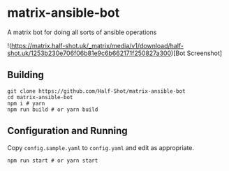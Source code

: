 # matrix-ansible-bot
A matrix bot for doing all sorts of ansible operations


!(https://matrix.half-shot.uk/_matrix/media/v1/download/half-shot.uk/1253b230e706f06b81e9c6b662171f250827a300)[Bot Screenshot]

## Building

```
git clone https://github.com/Half-Shot/matrix-ansible-bot
cd matrix-ansible-bot
npm i # yarn
npm run build # or yarn build
```


## Configuration and Running

Copy `config.sample.yaml` to `config.yaml` and edit as appropriate.

```
npm run start # or yarn start
```
